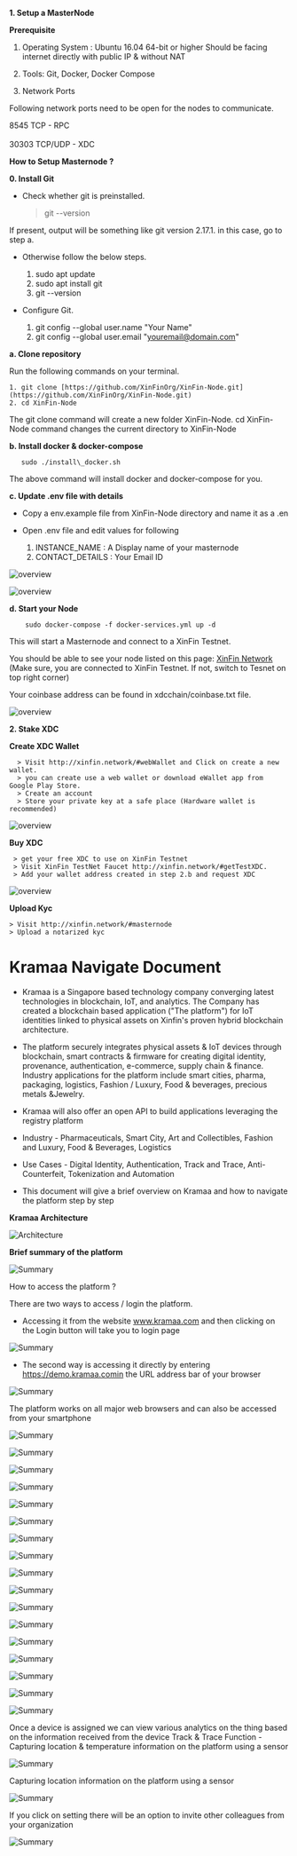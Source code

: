 
**1. Setup a MasterNode**

**Prerequisite**

 1. Operating System : Ubuntu 16.04 64-bit or higher Should be facing internet directly with public IP & without NAT

 2. Tools: Git, Docker, Docker Compose

 3. Network Ports

Following network ports need to be open for the nodes to communicate.

8545  TCP - RPC <br>   
30303 TCP/UDP - XDC

**How to Setup Masternode ?**

**0. Install Git**

* Check whether git is preinstalled.

    > git --version

If present, output will be something like git version 2.17.1. in this case, go to step a.

* Otherwise follow the below steps.

    1. sudo apt update
    2. sudo apt install git
    3. git --version

* Configure Git.

    1. git config --global user.name "Your Name"
    2. git config --global user.email "youremail@domain.com"

**a. Clone repository**

Run the following commands on your terminal.

    1. git clone [https://github.com/XinFinOrg/XinFin-Node.git](https://github.com/XinFinOrg/XinFin-Node.git)
    2. cd XinFin-Node

The git clone command will create a new folder XinFin-Node. cd XinFin-Node command changes the current directory to XinFin-Node

**b. Install docker & docker-compose**

       sudo ./install\_docker.sh

The above command will install docker and docker-compose for you.

**c. Update .env file with details**

* Copy a env.example file from XinFin-Node directory and name it as a .en
* Open .env file and edit values for following

     1. INSTANCE_NAME : A Display name of your masternode
     2. CONTACT_DETAILS : Your Email ID

![overview](/assets/xinfin-node.png)

![overview](/assets/masternode-.env.png)


**d. Start your Node**

        sudo docker-compose -f docker-services.yml up -d

This will start a Masternode and connect to a XinFin Testnet.

You should be able to see your node listed on this page: [XinFin Network](https://www.xinfin.network) (Make sure, you are connected to XinFin Testnet. If not, switch to Tesnet on top right corner)

Your coinbase address can be found in xdcchain/coinbase.txt file.

![overview](/assets/masternode-listing.png)

**2. Stake XDC**

  **Create XDC Wallet**

      > Visit http://xinfin.network/#webWallet and Click on create a new wallet.
      > you can create use a web wallet or download eWallet app from Google Play Store.
      > Create an account
      > Store your private key at a safe place (Hardware wallet is recommended)

![overview](/assets/xinfin_wallet.png)


   **Buy XDC**

     > get your free XDC to use on XinFin Testnet
     > Visit XinFin TestNet Faucet http://xinfin.network/#getTestXDC.
     > Add your wallet address created in step 2.b and request XDC

![overview](/assets/masternode-faucet.png)

   **Upload Kyc**

    > Visit http://xinfin.network/#masternode
    > Upload a notarized kyc



# **Kramaa Navigate Document**

- Kramaa is a Singapore based technology company converging latest technologies in blockchain, IoT, and analytics. The Company has created a blockchain based application ("The platform") for IoT identities linked to physical assets on Xinfin's proven hybrid blockchain architecture. 

- The platform securely integrates physical assets & IoT devices through blockchain, smart contracts & firmware for creating digital identity, provenance, authentication, e-commerce, supply chain & finance. Industry applications for the platform include smart cities, pharma, packaging, logistics, Fashion / Luxury, Food & beverages, precious metals &Jewelry.

- Kramaa will also offer an open API to build applications leveraging the registry platform

- Industry - Pharmaceuticals, Smart City, Art and Collectibles, Fashion and Luxury, Food & Beverages, Logistics

- Use Cases - Digital Identity, Authentication, Track and Trace, Anti- Counterfeit, Tokenization and Automation

- This document will give a brief overview on Kramaa and how to navigate the platform step by step


**Kramaa Architecture**

![Architecture](/assets/1.jpg)


**Brief summary of the platform**

![Summary](/assets/2.jpg)

How to access the platform ?

There are two ways to access / login the platform. 

- Accessing it from the website www.kramaa.com and then clicking on the Login button will take you to login page

![Summary](/assets/3.jpg)


- The second way is accessing it directly by entering https://demo.kramaa.comin the URL address bar of your browser

![Summary](/assets/4.jpg)

The platform works on all major web browsers and can also be accessed from your smartphone

![Summary](/assets/5.jpg)

![Summary](/assets/6.jpg)

![Summary](/assets/7.jpg)

![Summary](/assets/8.jpg)

![Summary](/assets/9.jpg)

![Summary](/assets/10.jpg)

![Summary](/assets/11.jpg)

![Summary](/assets/12.jpg)

![Summary](/assets/13.jpg)

![Summary](/assets/14.jpg)

![Summary](/assets/15.jpg)

![Summary](/assets/16.jpg)

![Summary](/assets/17.jpg)

![Summary](/assets/18.jpg)

![Summary](/assets/19.jpg)

![Summary](/assets/20.jpg)

![Summary](/assets/21.jpg)


Once a device is assigned we can view various analytics on the thing based on the information received from the device Track & Trace Function - Capturing location & temperature information on the platform using a sensor  


![Summary](/assets/22.jpg)

Capturing location information on the platform using a sensor  

![Summary](/assets/23.jpg)

If you click on setting there will be an option to invite other colleagues from your organization

![Summary](/assets/24.jpg)
